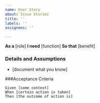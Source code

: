 ```yaml
---
name: User Story
about: Issue Stories
title: ''
labels: ''
assignees: ''

---
```


**As a** [role]
**I need** [function]
**So that** [benefit]

### Details and Assumptions
* [document what you know]

###Acceptance Criteria

```gherkin
Given [some context]
When [certain action is taken]
Then [the outcome of action is]
```
